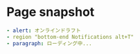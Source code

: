 # Page snapshot

```yaml
- alert: オンラインドラフト
- region "bottom-end Notifications alt+T"
- paragraph: ローディング中...
```